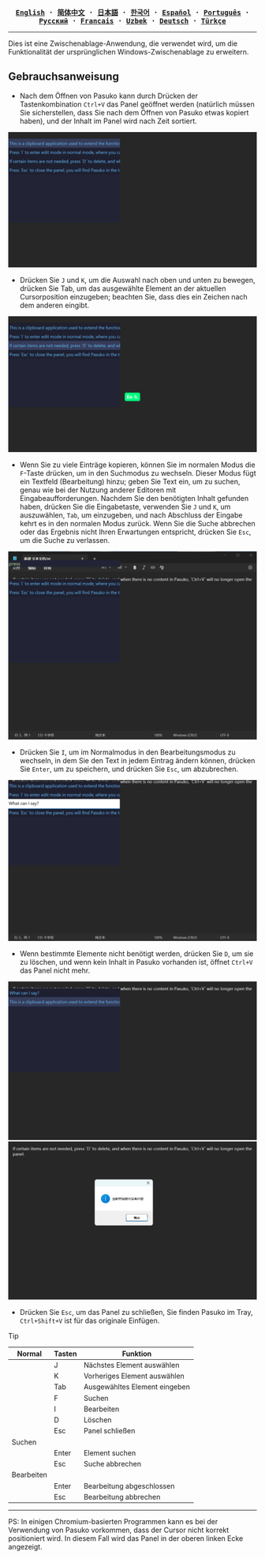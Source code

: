 <div align="center">
<strong>
<samp>

[English](README.md) · [简体中文](README.zh.md) · [日本語](README.ja.md) ·
[한국어](README.ko.md) · [Español](README.es.md) · [Português](README.pt-br.md) ·
[Русский](README.ru.md) · [Francais](README.fr.md) · [Uzbek](README.uz.md) · [Deutsch](README.de.md) ·
[Türkçe](README.tr.md)

</samp>
</strong>
</div>

---
Dies ist eine Zwischenablage-Anwendung, die verwendet wird, um die Funktionalität der ursprünglichen Windows-Zwischenablage zu erweitern.

## Gebrauchsanweisung

- Nach dem Öffnen von Pasuko kann durch Drücken der Tastenkombination `Ctrl+V` das Panel geöffnet werden (natürlich müssen Sie sicherstellen, dass Sie nach dem Öffnen von Pasuko etwas kopiert haben), und der Inhalt im Panel wird nach Zeit sortiert.

![pic1](./assets/images/pic1.png)

- Drücken Sie `J` und `K`, um die Auswahl nach oben und unten zu bewegen, drücken Sie Tab, um das ausgewählte Element an der aktuellen Cursorposition einzugeben; beachten Sie, dass dies ein Zeichen nach dem anderen eingibt.

![pic2](./assets/images/pic2.png)

- Wenn Sie zu viele Einträge kopieren, können Sie im normalen Modus die `F`-Taste drücken, um in den Suchmodus zu wechseln. Dieser Modus fügt ein Textfeld (Bearbeitung) hinzu; geben Sie Text ein, um zu suchen, genau wie bei der Nutzung anderer Editoren mit Eingabeaufforderungen. Nachdem Sie den benötigten Inhalt gefunden haben, drücken Sie die Eingabetaste, verwenden Sie `J` und `K`, um auszuwählen, `Tab`, um einzugeben, und nach Abschluss der Eingabe kehrt es in den normalen Modus zurück. Wenn Sie die Suche abbrechen oder das Ergebnis nicht Ihren Erwartungen entspricht, drücken Sie `Esc`, um die Suche zu verlassen.

![pic3](./assets/images/pic3.png)

- Drücken Sie `I`, um im Normalmodus in den Bearbeitungsmodus zu wechseln, in dem Sie den Text in jedem Eintrag ändern können, drücken Sie `Enter`, um zu speichern, und drücken Sie `Esc`, um abzubrechen.

![pic4](./assets/images/pic4.png)

- Wenn bestimmte Elemente nicht benötigt werden, drücken Sie `D`, um sie zu löschen, und wenn kein Inhalt in Pasuko vorhanden ist, öffnet `Ctrl+V` das Panel nicht mehr.

![pic5](./assets/images/pic5.png)  ![pic6](./assets/images/pic6.png)

- Drücken Sie `Esc`, um das Panel zu schließen, Sie finden Pasuko im Tray, `Ctrl+Shift+V` ist für das originale Einfügen.

> [!TIP]
> |Normal|Tasten|Funktion|
> |---|---|---|
> ||J|Nächstes Element auswählen|
> ||K|Vorheriges Element auswählen|
> ||Tab|Ausgewähltes Element eingeben|
> ||F|Suchen|
> ||I|Bearbeiten|
> ||D|Löschen|
> ||Esc|Panel schließen|
> |Suchen|||
> ||Enter|Element suchen|
> ||Esc|Suche abbrechen|
> |Bearbeiten|||
> ||Enter|Bearbeitung abgeschlossen|
> ||Esc|Bearbeitung abbrechen|

---
PS: In einigen Chromium-basierten Programmen kann es bei der Verwendung von Pasuko vorkommen, dass der Cursor nicht korrekt positioniert wird. In diesem Fall wird das Panel in der oberen linken Ecke angezeigt.
